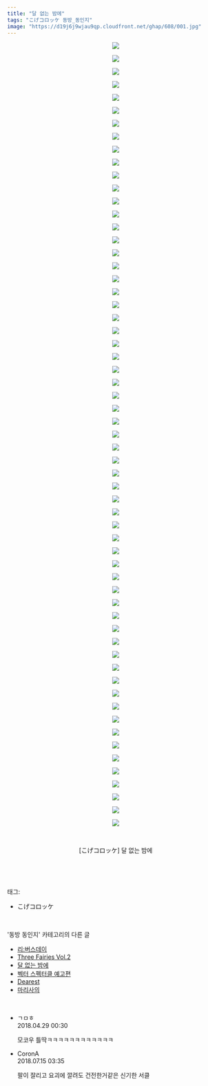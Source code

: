 ```yaml
---
title: "달 없는 밤에"
tags: "こげコロッケ 동방_동인지"
image: "https://d19j6j9wjau9qp.cloudfront.net/ghap/608/001.jpg"
---
```

<div class="article">
<p style="text-align: center; clear: none; float: none;"><img src="{{ site.imgserver8 }}/ghap/608/001.jpg"/></p>
<p style="text-align: center; clear: none; float: none;"><img src="{{ site.imgserver8 }}/ghap/608/002.jpg"/></p>
<p style="text-align: center; clear: none; float: none;"><img src="{{ site.imgserver8 }}/ghap/608/003.jpg"/></p>
<p style="text-align: center; clear: none; float: none;"><img src="{{ site.imgserver8 }}/ghap/608/004.jpg"/></p>
<p style="text-align: center; clear: none; float: none;"><img src="{{ site.imgserver8 }}/ghap/608/005.jpg"/></p>
<p style="text-align: center; clear: none; float: none;"><img src="{{ site.imgserver8 }}/ghap/608/006.jpg"/></p>
<p style="text-align: center; clear: none; float: none;"><img src="{{ site.imgserver8 }}/ghap/608/007.jpg"/></p>
<p style="text-align: center; clear: none; float: none;"><img src="{{ site.imgserver8 }}/ghap/608/008.jpg"/></p>
<p style="text-align: center; clear: none; float: none;"><img src="{{ site.imgserver8 }}/ghap/608/009.jpg"/></p>
<p style="text-align: center; clear: none; float: none;"><img src="{{ site.imgserver8 }}/ghap/608/010.jpg"/></p>
<p style="text-align: center; clear: none; float: none;"><img src="{{ site.imgserver8 }}/ghap/608/011.jpg"/></p>
<p style="text-align: center; clear: none; float: none;"><img src="{{ site.imgserver8 }}/ghap/608/012.jpg"/></p>
<p style="text-align: center; clear: none; float: none;"><img src="{{ site.imgserver8 }}/ghap/608/013.jpg"/></p>
<p style="text-align: center; clear: none; float: none;"><img src="{{ site.imgserver8 }}/ghap/608/014.jpg"/></p>
<p style="text-align: center; clear: none; float: none;"><img src="{{ site.imgserver8 }}/ghap/608/015.jpg"/></p>
<p style="text-align: center; clear: none; float: none;"><img src="{{ site.imgserver8 }}/ghap/608/016.jpg"/></p>
<p style="text-align: center; clear: none; float: none;"><img src="{{ site.imgserver8 }}/ghap/608/017.jpg"/></p>
<p style="text-align: center; clear: none; float: none;"><img src="{{ site.imgserver8 }}/ghap/608/018.jpg"/></p>
<p style="text-align: center; clear: none; float: none;"><img src="{{ site.imgserver8 }}/ghap/608/019.jpg"/></p>
<p style="text-align: center; clear: none; float: none;"><img src="{{ site.imgserver8 }}/ghap/608/020.jpg"/></p>
<p style="text-align: center; clear: none; float: none;"><img src="{{ site.imgserver8 }}/ghap/608/021.jpg"/></p>
<p style="text-align: center; clear: none; float: none;"><img src="{{ site.imgserver8 }}/ghap/608/022.jpg"/></p>
<p style="text-align: center; clear: none; float: none;"><img src="{{ site.imgserver8 }}/ghap/608/023.jpg"/></p>
<p style="text-align: center; clear: none; float: none;"><img src="{{ site.imgserver8 }}/ghap/608/024.jpg"/></p>
<p style="text-align: center; clear: none; float: none;"><img src="{{ site.imgserver8 }}/ghap/608/025.jpg"/></p>
<p style="text-align: center; clear: none; float: none;"><img src="{{ site.imgserver8 }}/ghap/608/026.jpg"/></p>
<p style="text-align: center; clear: none; float: none;"><img src="{{ site.imgserver8 }}/ghap/608/027.jpg"/></p>
<p style="text-align: center; clear: none; float: none;"><img src="{{ site.imgserver8 }}/ghap/608/028.jpg"/></p>
<p style="text-align: center; clear: none; float: none;"><img src="{{ site.imgserver8 }}/ghap/608/029.jpg"/></p>
<p style="text-align: center; clear: none; float: none;"><img src="{{ site.imgserver8 }}/ghap/608/030.jpg"/></p>
<p style="text-align: center; clear: none; float: none;"><img src="{{ site.imgserver8 }}/ghap/608/031.jpg"/></p>
<p style="text-align: center; clear: none; float: none;"><img src="{{ site.imgserver8 }}/ghap/608/032.jpg"/></p>
<p style="text-align: center; clear: none; float: none;"><img src="{{ site.imgserver8 }}/ghap/608/033.jpg"/></p>
<p style="text-align: center; clear: none; float: none;"><img src="{{ site.imgserver8 }}/ghap/608/034.jpg"/></p>
<p style="text-align: center; clear: none; float: none;"><img src="{{ site.imgserver8 }}/ghap/608/035.jpg"/></p>
<p style="text-align: center; clear: none; float: none;"><img src="{{ site.imgserver8 }}/ghap/608/036.jpg"/></p>
<p style="text-align: center; clear: none; float: none;"><img src="{{ site.imgserver8 }}/ghap/608/037.jpg"/></p>
<p style="text-align: center; clear: none; float: none;"><img src="{{ site.imgserver8 }}/ghap/608/038.jpg"/></p>
<p style="text-align: center; clear: none; float: none;"><img src="{{ site.imgserver8 }}/ghap/608/039.jpg"/></p>
<p style="text-align: center; clear: none; float: none;"><img src="{{ site.imgserver8 }}/ghap/608/040.jpg"/></p>
<p style="text-align: center; clear: none; float: none;"><img src="{{ site.imgserver8 }}/ghap/608/041.jpg"/></p>
<p style="text-align: center; clear: none; float: none;"><img src="{{ site.imgserver8 }}/ghap/608/042.jpg"/></p>
<p style="text-align: center; clear: none; float: none;"><img src="{{ site.imgserver8 }}/ghap/608/043.jpg"/></p>
<p style="text-align: center; clear: none; float: none;"><img src="{{ site.imgserver8 }}/ghap/608/044.jpg"/></p>
<p style="text-align: center; clear: none; float: none;"><img src="{{ site.imgserver8 }}/ghap/608/045.jpg"/></p>
<p style="text-align: center; clear: none; float: none;"><img src="{{ site.imgserver8 }}/ghap/608/046.jpg"/></p>
<p style="text-align: center; clear: none; float: none;"><img src="{{ site.imgserver8 }}/ghap/608/047.jpg"/></p>
<p style="text-align: center; clear: none; float: none;"><img src="{{ site.imgserver8 }}/ghap/608/048.jpg"/></p>
<p style="text-align: center; clear: none; float: none;"><img src="{{ site.imgserver8 }}/ghap/608/049.jpg"/></p>
<p style="text-align: center; clear: none; float: none;"><img src="{{ site.imgserver8 }}/ghap/608/050.jpg"/></p>
<p style="text-align: center; clear: none; float: none;"><img src="{{ site.imgserver8 }}/ghap/608/051.jpg"/></p>
<p style="text-align: center; clear: none; float: none;"><img src="{{ site.imgserver8 }}/ghap/608/052.jpg"/></p>
<p style="text-align: center; clear: none; float: none;"><img src="{{ site.imgserver8 }}/ghap/608/053.jpg"/></p>
<p style="text-align: center; clear: none; float: none;"><img src="{{ site.imgserver8 }}/ghap/608/054.jpg"/></p>
<p style="text-align: center; clear: none; float: none;"><img src="{{ site.imgserver8 }}/ghap/608/055.jpg"/></p>
<p style="text-align: center; clear: none; float: none;"><img src="{{ site.imgserver8 }}/ghap/608/056.jpg"/></p>
<p style="text-align: center; clear: none; float: none;"><img src="{{ site.imgserver8 }}/ghap/608/057.jpg"/></p>
<p style="text-align: center; clear: none; float: none;"><img src="{{ site.imgserver8 }}/ghap/608/058.jpg"/></p>
<p style="text-align: center; clear: none; float: none;"><img src="{{ site.imgserver8 }}/ghap/608/059.jpg"/></p>
<p style="text-align: center; clear: none; float: none;"><img src="{{ site.imgserver8 }}/ghap/608/060.jpg"/></p>
<p style="text-align: center; clear: none; float: none;"><img src="{{ site.imgserver8 }}/ghap/608/061.jpg"/></p>
<p style="text-align: center; clear: none; float: none;"><br/></p>
<p style="text-align: center; clear: none; float: none;">[こげコロッケ] 달 없는 밤에</p>
<p><br/></p>
</div><br/>
<div class="tagTrail">
<p>태그: </p>
<ul>
<li>こげコロッケ</li>
</ul>
</div><br/>
<div class="another">
<p>'동방 동인지' 카테고리의 다른 글</p>
<ul>
<li><a href="/ghap_610">리:버스데이</a></li>
<li><a href="/ghap_609">Three Fairies Vol.2</a></li>
<li><a href="/ghap_608">달 없는 밤에</a></li>
<li><a href="/ghap_607">벡터 스펙터클 예고편</a></li>
<li><a href="/ghap_606">Dearest</a></li>
<li><a href="/ghap_605">마리사의</a></li>
</ul>
</div><br/>
<div class="cb_module cb_fluid">
<div class="cb_wrt cb_profile">
<div class="comment">
<ul>
<li class="cb_thumb_off" id="comment15246785">
<div class="cb_comment_area">
<div class="cb_info_area">
<div class="cb_section">
<span class="cb_nick_name">ㄱㅁㅎ</span>
</div>
<div class="cb_section">
<span class="cb_date">2018.04.29 00:30 </span>
</div>
</div>
<div class="cb_dsc_comment">
<p class="cb_dsc">
											모코우 틀딱ㅋㅋㅋㅋㅋㅋㅋㅋㅋㅋㅋㅋ
										</p>
</div>
</div></li>
<li class="cb_thumb_off" id="comment15286848">
<div class="cb_comment_area">
<div class="cb_info_area">
<div class="cb_section">
<span class="cb_nick_name">CoronA</span>
</div>
<div class="cb_section">
<span class="cb_date">2018.07.15 03:35 </span>
</div>
</div>
<div class="cb_dsc_comment">
<p class="cb_dsc">
											팔이 잘리고 요괴에 깔려도 건전한거같은 신기한 서클
										</p>
</div>
</div></li>
</ul>
</div>
</div><!-- commentList close -->
</div><br/>
